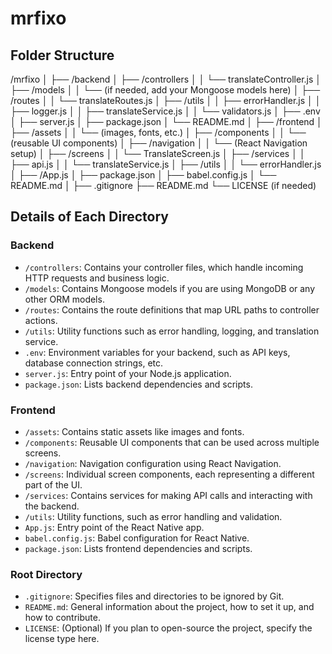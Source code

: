 # mrfixo
## Folder Structure

/mrfixo
│
├── /backend
│   ├── /controllers
│   │   └── translateController.js
│   ├── /models
│   │   └── (if needed, add your Mongoose models here)
│   ├── /routes
│   │   └── translateRoutes.js
│   ├── /utils
│   │   ├── errorHandler.js
│   │   ├── logger.js
│   │   ├── translateService.js
│   │   └── validators.js
│   ├── .env
│   ├── server.js
│   ├── package.json
│   └── README.md
│
├── /frontend
│   ├── /assets
│   │   └── (images, fonts, etc.)
│   ├── /components
│   │   └── (reusable UI components)
│   ├── /navigation
│   │   └── (React Navigation setup)
│   ├── /screens
│   │   └── TranslateScreen.js
│   ├── /services
│   │   ├── api.js
│   │   └── translateService.js
│   ├── /utils
│   │   └── errorHandler.js
│   ├── /App.js
│   ├── package.json
│   ├── babel.config.js
│   └── README.md
│
├── .gitignore
├── README.md
└── LICENSE (if needed)

## Details of Each Directory

### Backend
- `/controllers`: Contains your controller files, which handle incoming HTTP requests and business logic.
- `/models`: Contains Mongoose models if you are using MongoDB or any other ORM models.
- `/routes`: Contains the route definitions that map URL paths to controller actions.
- `/utils`: Utility functions such as error handling, logging, and translation service.
- `.env`: Environment variables for your backend, such as API keys, database connection strings, etc.
- `server.js`: Entry point of your Node.js application.
- `package.json`: Lists backend dependencies and scripts.

### Frontend
- `/assets`: Contains static assets like images and fonts.
- `/components`: Reusable UI components that can be used across multiple screens.
- `/navigation`: Navigation configuration using React Navigation.
- `/screens`: Individual screen components, each representing a different part of the UI.
- `/services`: Contains services for making API calls and interacting with the backend.
- `/utils`: Utility functions, such as error handling and validation.
- `App.js`: Entry point of the React Native app.
- `babel.config.js`: Babel configuration for React Native.
- `package.json`: Lists frontend dependencies and scripts.

### Root Directory
- `.gitignore`: Specifies files and directories to be ignored by Git.
- `README.md`: General information about the project, how to set it up, and how to contribute.
- `LICENSE`: (Optional) If you plan to open-source the project, specify the license type here.